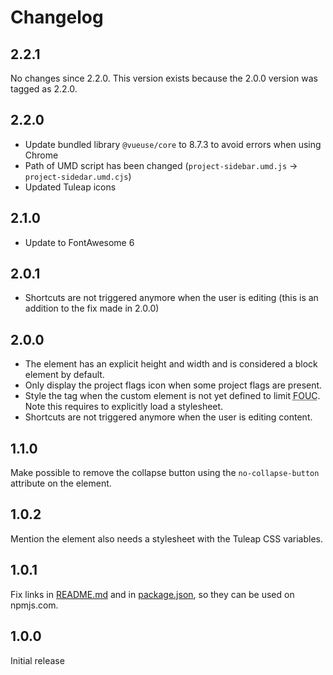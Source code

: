 # Changelog

## 2.2.1

No changes since 2.2.0. This version exists because the 2.0.0 version was tagged as 2.2.0.

## 2.2.0

* Update bundled library `@vueuse/core` to 8.7.3 to avoid errors when using Chrome
* Path of UMD script has been changed (`project-sidebar.umd.js` → `project-sidedar.umd.cjs`)
* Updated Tuleap icons

## 2.1.0

* Update to FontAwesome 6

## 2.0.1

* Shortcuts are not triggered anymore when the user is editing (this is an addition to the fix made in 2.0.0)

## 2.0.0

* The element has an explicit height and width and is considered a block element by default.
* Only display the project flags icon when some project flags are present.
* Style the tag when the custom element is not yet defined to limit <abbr title="flash of unstyled content">FOUC</abbr>.
Note this requires to explicitly load a stylesheet.
* Shortcuts are not triggered anymore when the user is editing content.

## 1.1.0

Make possible to remove the collapse button using the `no-collapse-button` attribute on the element.

## 1.0.2

Mention the element also needs a stylesheet with the Tuleap CSS variables.

## 1.0.1

Fix links in [README.md](./README.md) and in [package.json](./package.json), so they can be used on npmjs.com.

## 1.0.0

Initial release
